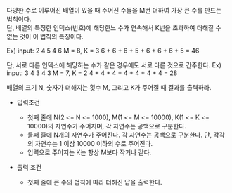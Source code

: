 다양한 수로 이루어진 배열이 있을 때 주어진 수들을 M번 더하여 가장 큰 수를 만드는 법칙이다.  
단, 배열의 특정한 인덱스(번호)에 해당한느 수가 연속해서 K번을 초과하여 더해질 수 없는 것이 이 법칙의 특징이다.

Ex) 
input: 2 4 5 4 6
M = 8, K = 3
6 + 6 + 6 + 5 + 6 + 6 + 6 + 5 = 46

단, 서로 다른 인덱스에 해당하는 수가 같은 경우에도 서로 다른 것으로 간주한다.
Ex)
input: 3 4 3 4 3
M = 7, K = 2
4 + 4 + 4 + 4 + 4 + 4 + 4 = 28

배열의 크기 N, 숫자가 더해지는 횟수 M, 그리고 K가 주어질 때 결과를 출력하라.


- 입력조건
  - 첫째 줄에 N(2 <= N <= 1000), M(1 <= M <= 10000), K(1 <= K <= 10000)의 자연수가 주어지며, 각 자연수는 공백으로 구분한다.
  - 둘째 줄에 N개의 자연수가 주어진다. 각 자연수는 공백으로 구분한다. 단, 각각의 자연수는 1 이상 10000 이하의 수로 주어진다.
  - 입력으로 주어지는 K는 항상 M보다 작거나 같다.

- 출력 조건
  - 첫째 줄에 큰 수의 법칙에 따라 더해진 답을 출력한다.
